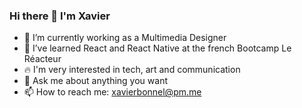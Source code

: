 ### Hi there 👋 I'm Xavier 

- 🎨 I’m currently working as a Multimedia Designer
- 🚀 I’ve learned React and React Native at the french Bootcamp Le Réacteur
- 🔥 I'm very interested in tech, art and communication
- 💬 Ask me about anything you want
- 📫 How to reach me: xavierbonnel@pm.me
<!-- - ⚡ Fun fact: ... -->
<!--- 👯 I’m looking to collaborate on ...-->
<!-- - 🤔 I’m looking for help with ... -->
